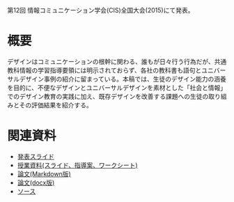 第12回 情報コミュニケーション学会(CIS)全国大会(2015)にて発表。

# 概要
デザインはコミュニケーションの根幹に関わる、誰もが日々行う行為だが、共通教科情報の学習指導要領には明示されておらず、各社の教科書も語句とユニバーサルデザイン事例の紹介に留まっている。本稿では、生徒のデザイン能力の涵養を目的に、不便なデザインとユニバーサルデザインを素材とした「社会と情報」でのデザイン教育の実践に加え、既存デザインを改善する課題への生徒の取り組みとその評価結果を紹介する。

# 関連資料
- [発表スライド](https://www.slideshare.net/saireya/slide-cis2015)
- [授業資料(スライド、指導案、ワークシート)](http://saireya.hateblo.jp/entry/class/design)
- [論文(Markdown版)](https://bitbucket.org/saireya/thesis-design-cis2015/src/master/thesis-ui.md)
- [論文(docx版)](https://www.scribd.com/doc/255147300)
- [ソース](https://bitbucket.org/saireya/thesis-design-cis2015)
